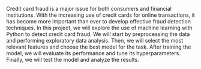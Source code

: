 Credit card fraud is a major issue for both consumers and financial institutions. With the increasing use of credit cards for online transactions, it has become more important than ever to develop effective fraud detection techniques.
 In this project, we will explore the use of machine learning with Python to detect credit card fraud. We will start by preprocessing the data and performing exploratory data analysis. Then, we will select the most relevant features and choose the best model for the task. 
After training the model, we will evaluate its performance and tune its hyperparameters. Finally, we will test the model and analyze the results. 

